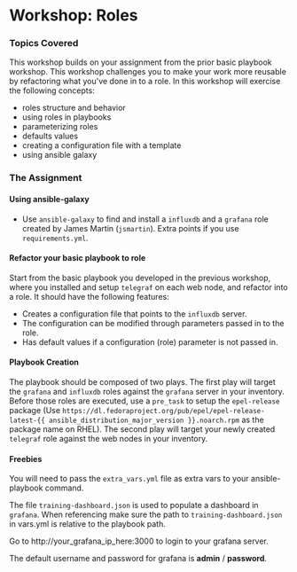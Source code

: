 # Workshop: Roles

### Topics Covered

This workshop builds on your assignment from the prior basic playbook workshop. This workshop challenges you to make your work more reusable by refactoring what you've done in to a role. In this workshop will exercise the following concepts:

* roles structure and behavior
* using roles in playbooks
* parameterizing roles
* defaults values
* creating a configuration file with a template
* using ansible galaxy

### The Assignment

#### Using ansible-galaxy

* Use `ansible-galaxy` to find and install a `influxdb` and a `grafana` role created by James Martin (`jsmartin`). Extra points if you use `requirements.yml`.

#### Refactor your basic playbook to role

Start from the basic playbook you developed in the previous workshop, where you installed and setup `telegraf` on each web node, and refactor into a role. It should have the following features:

* Creates a configuration file that points to the `influxdb` server.
* The configuration can be modified through parameters passed in to the role.
* Has default values if a configuration (role) parameter is not passed in.

#### Playbook Creation

The playbook should be composed of two plays. The first play will target the `grafana` and `influxdb` roles against the `grafana` server in your inventory. Before those roles are executed, use a `pre_task` to setup the `epel-release` package (Use `https://dl.fedoraproject.org/pub/epel/epel-release-latest-{{ ansible_distribution_major_version }}.noarch.rpm` as the package name on RHEL). The second play will target your newly created `telegraf` role against the web nodes in your inventory.

#### Freebies

You will need to pass the `extra_vars.yml` file as extra vars to your ansible-playbook command.

The file `training-dashboard.json` is used to populate a dashboard in `grafana`. When referencing make sure the path to `training-dashboard.json` in vars.yml is relative to the playbook path.

Go to http://your_grafana_ip_here:3000 to login to your grafana server.

The default username and password for grafana is **admin** / **password**.
